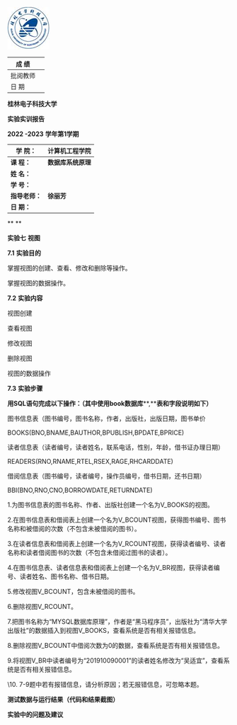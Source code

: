  

![IMG_256](%E5%AE%9E%E9%AA%8C7%20%E8%A7%86%E5%9B%BE.assets/clip_image002.jpg)

| 成    绩 |      |
| -------- | ---- |
| 批阅教师 |      |
| 日    期 |      |

 

 

 

 

**桂林电子科技大学** 

**实验实训报告**

**2022 -2023** **学年第1学期**

 

 

| **学**  **院：**  | **计算机工程学院** |
| ----------------- | ------------------ |
| **课**   **程：** | **数据库系统原理** |
| **姓**   **名：** |                    |
| **学**   **号：** |                    |
| **指导老师：**    | **徐丽芳**         |
| **日**   **期：** |                    |

**
**

**实验七** **视图**

**7.1** **实验目的**

掌握视图的创建、查看、修改和删除等操作。

掌握视图的数据操作。

**7.2** **实验内容**

视图创建

查看视图

修改视图

删除视图

视图的数据操作

**7.3** **实验步骤**

**用****SQL****语句完成以下操作：（其中使用****book****数据库****,****表和字段说明如下）**

图书信息表（图书编号，图书名称，作者，出版社，出版日期，图书单价

BOOKS(BNO,BNAME,BAUTHOR,BPUBLISH,BPDATE,BPRICE)

读者信息表（读者编号，读者姓名，联系电话，性别，年龄，借书证办理日期）

READERS(RNO,RNAME,RTEL,RSEX,RAGE,RHCARDDATE)

借阅信息表（图书编号，读者编号，操作员编号，借书日期，还书日期）

BBI(BNO,RNO,CNO,BORROWDATE,RETURNDATE)

1.为图书信息表的图书名称、作者、出版社创建一个名为V_BOOKS的视图。

2.在图书信息表和借阅表上创建一个名为V_BCOUNT视图，获得图书编号、图书名称和被借阅的次数（不包含未被借阅的图书）。

3.在读者信息表和借阅表上创建一个名为V_RCOUNT视图，获得读者编号、读者名称和读者借阅图书的次数（不包含未借阅过图书的读者）。

4.在图书信息表、读者信息表和借阅表上创建一个名为V_BR视图，获得读者编号、读者姓名、图书名称、借书日期。

5.修改视图V_BCOUNT，包含未被借阅的图书。

6.删除视图V_RCOUNT。

7.把图书名称为“MYSQL数据库原理”，作者是“黑马程序员”，出版社为“清华大学出版社”的数据插入到视图V_BOOKS，查看系统是否有相关报错信息。

8.删除视图V_BCOUNT中借阅次数为0的数据，查看系统是否有相关报错信息。

9.将视图V_BR中读者编号为“201910090001”的读者姓名修改为“吴适宜”，查看系统是否有相关报错信息。

\10. 7-9题中若有报错信息，请分析原因；若无报错信息，可忽略本题。

 

**测试数据与运行结果（代码和结果截图）**

 

 

 

 

 

 

 

**实验中的问题及建议**

 
